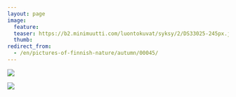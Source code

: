 ```yaml
---
layout: page
image:
  feature:
  teaser: https://b2.minimuutti.com/luontokuvat/syksy/2/DS33025-245px.jpg
  thumb:
redirect_from:
  - /en/pictures-of-finnish-nature/autumn/00045/
---
```


![](https://b2.minimuutti.com/luontokuvat/syksy/2/DS33025-800px.jpg)

![](https://b2.minimuutti.com/luontokuvat/syksy/2/DS33027-800px.jpg)
